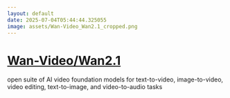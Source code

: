 ```yaml
---
layout: default
date: 2025-07-04T05:44:44.325055
image: assets/Wan-Video_Wan2.1_cropped.png
---
```


# [Wan-Video/Wan2.1](https://github.com/Wan-Video/Wan2.1)

open suite of AI video foundation models for text-to-video, image-to-video, video editing, text-to-image, and video-to-audio tasks
